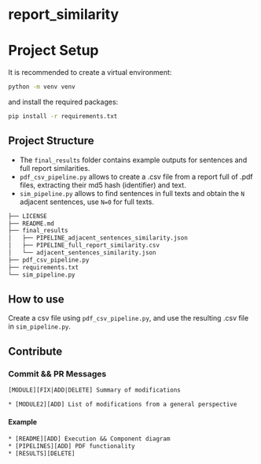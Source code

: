 # report_similarity


# Project Setup


It is recommended to create a virtual environment:
   ```sh
   python -m venv venv
   ```

and install the required packages:
   ```sh
   pip install -r requirements.txt
   ```

## Project Structure

* The `final_results` folder contains example outputs for sentences and full report similarities.
* `pdf_csv_pipeline.py` allows to create a .csv file from a report full of .pdf files, extracting their md5 hash (identifier) and text.
* `sim_pipeline.py` allows to find sentences in full texts and obtain the `N` adjacent sentences, use `N=0` for full texts.


```txt
├── LICENSE
├── README.md
├── final_results
│   ├── PIPELINE_adjacent_sentences_similarity.json
│   ├── PIPELINE_full_report_similarity.csv
│   └── adjacent_sentences_similarity.json
├── pdf_csv_pipeline.py
├── requirements.txt
└── sim_pipeline.py
```

## How to use
Create a csv file using `pdf_csv_pipeline.py`, and use the resulting .csv file in `sim_pipeline.py`.

## Contribute

### Commit && PR Messages

```txt
[MODULE][FIX|ADD|DELETE] Summary of modifications

* [MODULE2][ADD] List of modifications from a general perspective
```

#### Example

```txt
* [README][ADD] Execution && Component diagram
* [PIPELINES][ADD] PDF functionality
* [RESULTS][DELETE]
```

